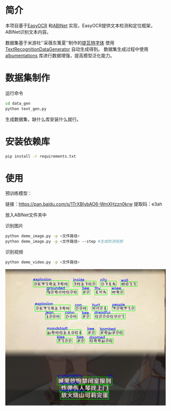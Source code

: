 # 简介

本项目基于[EasyOCR](https://github.com/JaidedAI/EasyOCR) 和[ABINet](https://github.com/FangShancheng/ABINet) 实现，EasyOCR提供文本检测和定位框架，ABINet识别文本内容。

数据集基于米游社''采薇东篱夏''制作的[提瓦特字体](https://bbs.mihoyo.com/ys/article/9058992)
使用[TextRecognitionDataGenerator](https://github.com/Belval/TextRecognitionDataGenerator) 自动生成得到。
数据集生成过程中使用[albumentations](https://albumentations.readthedocs.io/) 库进行数据增强，提高模型泛化能力。

# 数据集制作
运行命令
```bash
cd data_gen
python text_gen.py
```
生成数据集，缺什么库安装什么就行。

# 安装依赖库
```bash
pip install -r requirements.txt
```

# 使用
预训练模型：

链接：https://pan.baidu.com/s/1TrXBIybAO6-WmXHzzn0krw 
提取码：e3ah

放入ABINet文件夹中

识别图片
```bash
python demo_image.py -p <文件路径>
python demo_image.py -p <文件路径> --step #生成检测视频
```

识别视频
```bash
python demo_video.py -p <文件路径>
```

![识别效果 ](image/kl.png)
